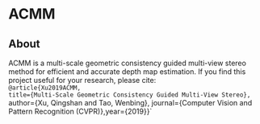 # ACMM
## About
ACMM is a multi-scale geometric consistency guided multi-view stereo method for efficient and accurate depth map estimation. If you find this project useful for your research, please cite:  
`@article{Xu2019ACMM,`  
`title={Multi-Scale Geometric Consistency Guided Multi-View Stereo},`  
author={Xu, Qingshan and Tao, Wenbing}, journal={Computer Vision and Pattern Recognition (CVPR)},year={2019}}`
